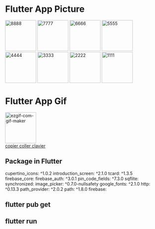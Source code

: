 # Flutter App Picture

<a href="https://ibb.co/9ndpsPB"><img src="https://i.ibb.co/sjXgy7c/8888.jpg" alt="8888" border="0" width=100></a>
<a href="https://ibb.co/nrGMY92"><img src="https://i.ibb.co/ZdjzF5s/7777.jpg" alt="7777" border="0" width=100></a>
<a href="https://ibb.co/Vt8ZdDN"><img src="https://i.ibb.co/HVQs0Y2/6666.jpg" alt="6666" border="0" width=100></a>
<a href="https://ibb.co/F77khSZ"><img src="https://i.ibb.co/WKKNHb8/5555.jpg" alt="5555" border="0" width=100></a>
<a href="https://ibb.co/WzKTZtC"><img src="https://i.ibb.co/M1NXr6d/4444.jpg" alt="4444" border="0" width=100></a>
<a href="https://ibb.co/mFzbV3J"><img src="https://i.ibb.co/3Yh49n1/3333.jpg" alt="3333" border="0" width=100></a>
<a href="https://ibb.co/FH5S7ny"><img src="https://i.ibb.co/jJyc4HQ/2222.jpg" alt="2222" border="0" width=100></a>
<a href="https://ibb.co/Hg2jy52"><img src="https://i.ibb.co/nk0Fyx0/1111.jpg" alt="1111" border="0" width=100></a>

# Flutter App Gif

<a href="https://ibb.co/bgPtKJL"><img src="https://i.ibb.co/1fLcm6K/ezgif-com-gif-maker.gif" alt="ezgif-com-gif-maker" border="0" width=100></a><br /><a target='_blank' href='https://usefulwebtool.com/fr/clavier-russe'>copier coller clavier</a><br />

## Package in Flutter

  cupertino_icons: ^1.0.2
  introduction_screen: ^2.1.0
  tcard: ^1.3.5
  firebase_core:
  firebase_auth: ^3.0.1
  pin_code_fields: ^7.3.0
  sqflite:
  synchronized:
  image_picker: ^0.7.0-nullsafety
  google_fonts: ^2.1.0
  http: ^0.13.3
  path_provider: ^2.0.2
  path: ^1.8.0
  firebase:
## flutter pub get
## flutter run

